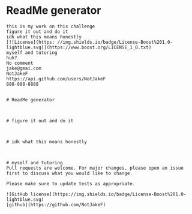 # ReadMe generator

    this is my work on this challenge
    figure it out and do it
    idk what this means honestly
    [![License](https: //img.shields.io/badge/License-Boost%201.0-lightblue.svg)](https://www.boost.org/LICENSE_1_0.txt)
    myself and tutoring
    huh?
    No comment
    jake@gmai.com
    NotJakeF
    https://api.github.com/users/NotJakeF
    888-888-8888


    # ReadMe generator

   
    
    # figure it out and do it
    
   
    
    # idk what this means honestly
    
   
    
    # myself and tutoring
    Pull requests are welcome. For major changes, please open an issue first to discuss what you would like to change.
    
    Please make sure to update tests as appropriate.
    
    ![GitHub license](https://img.shields.io/badge/License-Boost%201.0-lightblue.svg)
    [github](https://github.com/NotJakeF)


  
